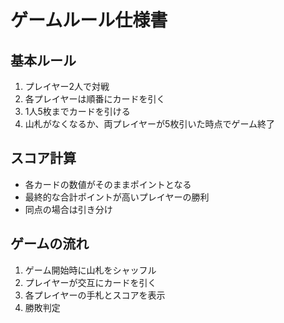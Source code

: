 
# ゲームルール仕様書

## 基本ルール
1. プレイヤー2人で対戦
2. 各プレイヤーは順番にカードを引く
3. 1人5枚までカードを引ける
4. 山札がなくなるか、両プレイヤーが5枚引いた時点でゲーム終了

## スコア計算
- 各カードの数値がそのままポイントとなる
- 最終的な合計ポイントが高いプレイヤーの勝利
- 同点の場合は引き分け

## ゲームの流れ
1. ゲーム開始時に山札をシャッフル
2. プレイヤーが交互にカードを引く
3. 各プレイヤーの手札とスコアを表示
4. 勝敗判定
